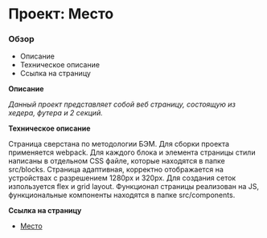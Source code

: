 # Проект: Место

### Обзор

- Описание
- Техническое описание
- Ссылка на страницу

**Описание**

_Данный проект представляет собой веб страницу, состоящую из хедера, футера и 2 секций._

**Техническое описание**

Страница сверстана по методологии БЭМ. Для сборки проекта применяется webpack. Для каждого блока и элемента страницы стили написаны в отдельном CSS файле, которые находятся в папке src/blocks. Страница адаптивная, корректно отображается на устройствах с разрешением 1280px и 320px. Для создания сеток изпользуется flex и grid layout. Функционал страницы реализован на JS, функциональные компоненты находятся в папке src/components.

**Ссылка на страницу**

- [Место](https://aleksey-dev-crt.github.io/mesto)
